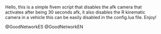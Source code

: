 Hello, this is a simple fivem script that disables the afk camera that activates after being 30 seconds afk, it also disables the R kinematic camera in a vehicle this can be easily disabled in the config.lua file. Enjoy!

@GoodNetworkES
@GoodNetworkEN
